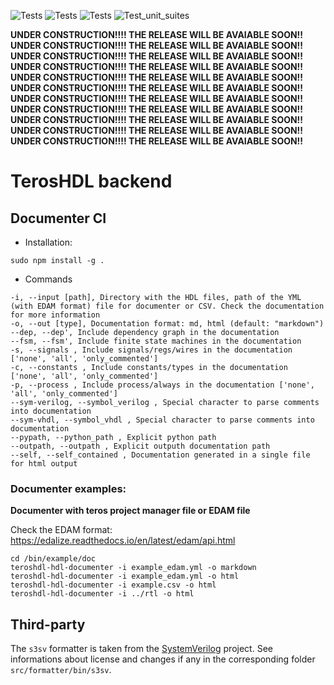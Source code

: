 ![Tests](https://github.com/TerosTechnology/colibri/workflows/Linux/badge.svg?event=push)
![Tests](https://github.com/TerosTechnology/colibri/workflows/Macos/badge.svg?event=push)
![Tests](https://github.com/TerosTechnology/colibri/workflows/Windows/badge.svg?event=push)
![Test_unit_suites](https://github.com/TerosTechnology/colibri/workflows/Test_unit_suites/badge.svg?event=push)


**UNDER CONSTRUCTION!!!! THE RELEASE WILL BE AVAIABLE SOON!!**
**UNDER CONSTRUCTION!!!! THE RELEASE WILL BE AVAIABLE SOON!!**
**UNDER CONSTRUCTION!!!! THE RELEASE WILL BE AVAIABLE SOON!!**
**UNDER CONSTRUCTION!!!! THE RELEASE WILL BE AVAIABLE SOON!!**
**UNDER CONSTRUCTION!!!! THE RELEASE WILL BE AVAIABLE SOON!!**
**UNDER CONSTRUCTION!!!! THE RELEASE WILL BE AVAIABLE SOON!!**
**UNDER CONSTRUCTION!!!! THE RELEASE WILL BE AVAIABLE SOON!!**
**UNDER CONSTRUCTION!!!! THE RELEASE WILL BE AVAIABLE SOON!!**
**UNDER CONSTRUCTION!!!! THE RELEASE WILL BE AVAIABLE SOON!!**
**UNDER CONSTRUCTION!!!! THE RELEASE WILL BE AVAIABLE SOON!!**
**UNDER CONSTRUCTION!!!! THE RELEASE WILL BE AVAIABLE SOON!!**






# TerosHDL backend

## Documenter CI

- Installation:

```
sudo npm install -g .
```
- Commands
```
-i, --input [path], Directory with the HDL files, path of the YML (with EDAM format) file for documenter or CSV. Check the documentation for more information
-o, --out [type], Documentation format: md, html (default: "markdown")
--dep, --dep', Include dependency graph in the documentation
--fsm, --fsm', Include finite state machines in the documentation
-s, --signals , Include signals/regs/wires in the documentation ['none', 'all', 'only_commented']
-c, --constants , Include constants/types in the documentation ['none', 'all', 'only_commented']
-p, --process , Include process/always in the documentation ['none', 'all', 'only_commented']
--sym-verilog, --symbol_verilog , Special character to parse comments into documentation
--sym-vhdl, --symbol_vhdl , Special character to parse comments into documentation
--pypath, --python_path , Explicit python path
--outpath, --outpath , Explicit outputh documentation path
--self, --self_contained , Documentation generated in a single file for html output
```

### Documenter examples:

**Documenter with teros project manager file or EDAM file**

Check the EDAM format: https://edalize.readthedocs.io/en/latest/edam/api.html

```
cd /bin/example/doc
teroshdl-hdl-documenter -i example_edam.yml -o markdown
teroshdl-hdl-documenter -i example_edam.yml -o html 
teroshdl-hdl-documenter -i example.csv -o html 
teroshdl-hdl-documenter -i ../rtl -o html 
```

## Third-party

The `s3sv` formatter is taken from the [SystemVerilog](https://www.github.com/TheClams/SystemVerilog) project. 
See informations about license and changes if any in the corresponding folder `src/formatter/bin/s3sv`.


